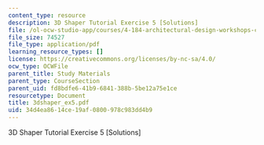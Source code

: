 ```yaml
---
content_type: resource
description: 3D Shaper Tutorial Exercise 5 [Solutions]
file: /ol-ocw-studio-app/courses/4-184-architectural-design-workshops-computational-design-for-housing-spring-2002/34d4ea8614ce19af0800978c983dd4b9_3dshaper_ex5.pdf
file_size: 74527
file_type: application/pdf
learning_resource_types: []
license: https://creativecommons.org/licenses/by-nc-sa/4.0/
ocw_type: OCWFile
parent_title: Study Materials
parent_type: CourseSection
parent_uid: fd8bdfe6-41b9-6841-388b-5be12a75e1ce
resourcetype: Document
title: 3dshaper_ex5.pdf
uid: 34d4ea86-14ce-19af-0800-978c983dd4b9
---
```

3D Shaper Tutorial Exercise 5 [Solutions]